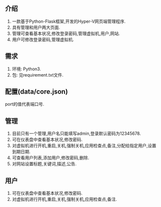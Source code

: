## 介绍
1. 一款基于Python-Flask框架,开发的Hyper-V网页端管理程序.
2. 具有管理和用户两大页面.
3. 管理可查看基本状况,修改登录密码,管理虚拟机,用户,网站.
4. 用户可修改登录密码,管理虚拟机.
## 需求
1. 环境: Python3.
2. 包: 见requirement.txt文件.
## 配置(data/core.json)
port的值代表端口号.
## 管理
1. 目前只有一个管理,用户名只能填写admin,登录默认密码为12345678.
2. 可在仪表盘中查看基本状况,修改密码.
3. 对虚拟机进行开机,重启,关机,强制关机,应用检查点,备注,分配给指定用户,设置到期日期.
4. 可查看用户列表,添加用户,修改密码,删除.
5. 对网站设置标题,关键词,描述,公告.
## 用户
1. 可在仪表盘中查看基本状况,修改密码.
2. 对虚拟机进行开机,重启,关机,强制关机,应用检查点,备注.